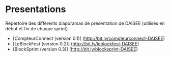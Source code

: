 # Presentations
Répertoire des différents diaporamas de présentation de DAISEE (utilisés en début et fin de chaque sprint).
- [CompteurConnect (version 0.1)] (http://bit.ly/compteurconnect-DAISEE)
- [LeBlockFest (version 0.2)] (http://bit.ly/leblockfest-DAISEE)
- [BlockSprint (version 0.3)] (http://bit.ly/blocksprint-DAISEE)

